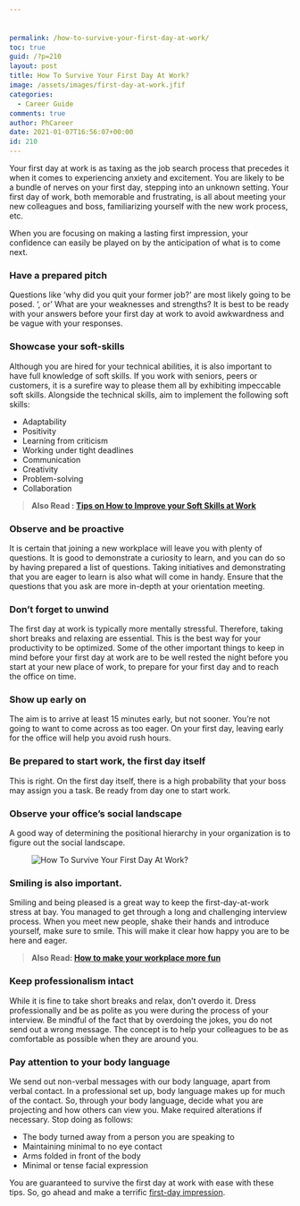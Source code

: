 ```yaml
---


permalink: /how-to-survive-your-first-day-at-work/
toc: true
guid: /?p=210
layout: post
title: How To Survive Your First Day At Work?
image: /assets/images/first-day-at-work.jfif
categories:
  - Career Guide
comments: true
author: PhCareer
date: 2021-01-07T16:56:07+00:00
id: 210
---
```

Your first day at work is as taxing as the job search process that precedes it when it comes to experiencing anxiety and excitement. You are likely to be a bundle of nerves on your first day, stepping into an unknown setting. Your first day of work, both memorable and frustrating, is all about meeting your new colleagues and boss, familiarizing yourself with the new work process, etc.

When you are focusing on making a lasting first impression, your confidence can easily be played on by the anticipation of what is to come next.

### Have a prepared pitch

Questions like &#8216;why did you quit your former job?&#8217; are most likely going to be posed. &#8216;, or&#8217; What are your weaknesses and strengths? It is best to be ready with your answers before your first day at work to avoid awkwardness and be vague with your responses.

### Showcase your soft-skills

Although you are hired for your technical abilities, it is also important to have full knowledge of soft skills. If you work with seniors, peers or customers, it is a surefire way to please them all by exhibiting impeccable soft skills. Alongside the technical skills, aim to implement the following soft skills:

  * Adaptability
  * Positivity
  * Learning from criticism
  * Working under tight deadlines
  * Communication
  * Creativity
  * Problem-solving
  * Collaboration

<blockquote class="wp-block-quote">
  <p>
    <strong>Also Read : <a href="/tips-on-how-to-improve-your-soft-skills-at-work/">Tips on How to Improve your Soft Skills at Work</a></strong>
  </p>
</blockquote>

### Observe and be proactive

It is certain that joining a new workplace will leave you with plenty of questions. It is good to demonstrate a curiosity to learn, and you can do so by having prepared a list of questions. Taking initiatives and demonstrating that you are eager to learn is also what will come in handy. Ensure that the questions that you ask are more in-depth at your orientation meeting.

### Don&#8217;t forget to unwind

The first day at work is typically more mentally stressful. Therefore, taking short breaks and relaxing are essential. This is the best way for your productivity to be optimized. Some of the other important things to keep in mind before your first day at work are to be well rested the night before you start at your new place of work, to prepare for your first day and to reach the office on time.

### Show up early on

The aim is to arrive at least 15 minutes early, but not sooner. You&#8217;re not going to want to come across as too eager. On your first day, leaving early for the office will help you avoid rush hours.

### Be prepared to start work, the first day itself

This is right. On the first day itself, there is a high probability that your boss may assign you a task. Be ready from day one to start work.

### Observe your office&#8217;s social landscape

A good way of determining the positional hierarchy in your organization is to figure out the social landscape.


<figure class="wp-block-image size-large">

<img loading="lazy" width="640" height="358" src="/wp-content/uploads/2021/01/how-to-survive-your-first-day-of-work.jpg" alt="How To Survive Your First Day At Work?" class="wp-image-211" srcset="/wp-content/uploads/2021/01/how-to-survive-your-first-day-of-work.jpg 640w, /wp-content/uploads/2021/01/how-to-survive-your-first-day-of-work-300x168.jpg 300w" sizes="(max-width: 640px) 100vw, 640px" /> </figure> 

### Smiling is also important.

Smiling and being pleased is a great way to keep the first-day-at-work stress at bay. You managed to get through a long and challenging interview process. When you meet new people, shake their hands and introduce yourself, make sure to smile. This will make it clear how happy you are to be here and eager.

<blockquote class="wp-block-quote">
  <p>
    <strong>Also Read: <a href="/how-to-make-your-workplace-more-fun/">How to make your workplace more fun</a></strong>
  </p>
</blockquote>

### Keep professionalism intact

While it is fine to take short breaks and relax, don&#8217;t overdo it. Dress professionally and be as polite as you were during the process of your interview. Be mindful of the fact that by overdoing the jokes, you do not send out a wrong message. The concept is to help your colleagues to be as comfortable as possible when they are around you.

### Pay attention to your body language

We send out non-verbal messages with our body language, apart from verbal contact. In a professional set up, body language makes up for much of the contact. So, through your body language, decide what you are projecting and how others can view you. Make required alterations if necessary. Stop doing as follows:

  * The body turned away from a person you are speaking to
  * Maintaining minimal to no eye contact
  * Arms folded in front of the body
  * Minimal or tense facial expression

You are guaranteed to survive the first day at work with ease with these tips. So, go ahead and make a terrific [first-day impression](/how-to-make-a-great-impression-at-work/).
